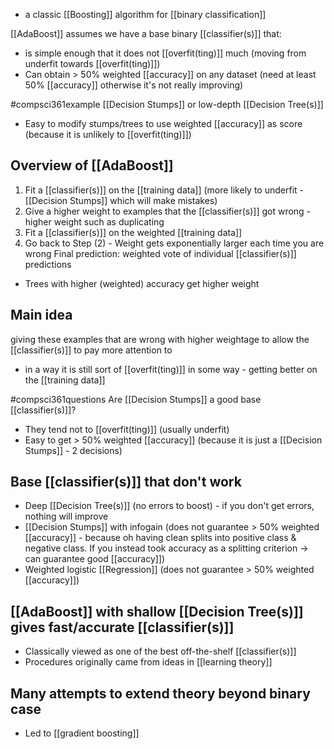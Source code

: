 - a classic [[Boosting]] algorithm for [[binary classification]]

[[AdaBoost]] assumes we have a base binary [[classifier(s)]] that:
- is simple enough that it does not [[overfit(ting)]] much (moving from underfit towards [[overfit(ting)]])
- Can obtain > 50% weighted [[accuracy]] on any dataset (need at least 50% [[accuracy]] otherwise it's not really improving)

#compsci361example [[Decision Stumps]] or low-depth [[Decision Tree(s)]]
- Easy to modify stumps/trees to use weighted [[accuracy]] as score (because it is unlikely to [[overfit(ting)]])

## Overview of [[AdaBoost]]
1. Fit a [[classifier(s)]] on the [[training data]] (more likely to underfit - [[Decision Stumps]] which will make mistakes)
2. Give a higher weight to examples that the [[classifier(s)]] got wrong - higher weight such as duplicating
3. Fit a [[classifier(s)]] on the weighted [[training data]]
4. Go back to Step (2) - Weight gets exponentially larger each time you are wrong
Final prediction: weighted vote of individual [[classifier(s)]] predictions
- Trees with higher (weighted) accuracy get higher weight

## Main idea
giving these examples that are wrong with higher weightage to allow the [[classifier(s)]] to pay more attention to
- in a way it is still sort of [[overfit(ting)]] in some way - getting better on the [[training data]]

#compsci361questions Are [[Decision Stumps]] a good base [[classifier(s)]]?
- They tend not to [[overfit(ting)]] (usually underfit)
- Easy to get > 50% weighted [[accuracy]] (because it is just a [[Decision Stumps]] - 2 decisions)

## Base [[classifier(s)]] that don't work
- Deep [[Decision Tree(s)]] (no errors to boost) - if you don't get errors, nothing will improve
- [[Decision Stumps]] with infogain (does not guarantee > 50% weighted [[accuracy]] - because oh having clean splits into positive class & negative class. If you instead took accuracy as a splitting criterion $\rightarrow$ can guarantee good [[accuracy]])
- Weighted logistic [[Regression]] (does not guarantee > 50% weighted [[accuracy]])

## [[AdaBoost]] with shallow [[Decision Tree(s)]] gives fast/accurate [[classifier(s)]]
- Classically viewed as one of the best off-the-shelf [[classifier(s)]]
- Procedures originally came from ideas in [[learning theory]]

## Many attempts to extend theory beyond binary case
- Led to [[gradient boosting]]